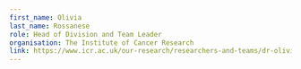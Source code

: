 ```yaml
---
first_name: Olivia
last_name: Rossanese
role: Head of Division and Team Leader
organisation: The Institute of Cancer Research
link: https://www.icr.ac.uk/our-research/researchers-and-teams/dr-olivia-rossanese
---
```

